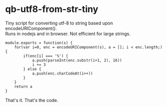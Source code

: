 # qb-utf8-from-str-tiny

Tiny script for converting utf-8 to string based upon encodeURIComponent().  
Runs in nodejs and in browser.  Not efficient for large strings.

    module.exports = function(s) {
        for(var i=0, enc = encodeURIComponent(s), a = []; i < enc.length;) {
            if(enc[i] === '%') {
                a.push(parseInt(enc.substr(i+1, 2), 16))
                i += 3
            } else {
                a.push(enc.charCodeAt(i++))
            }
        }
        return a
    }

That's it.  That's the code.
